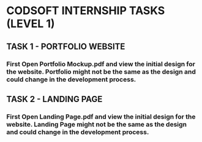 # CODSOFT INTERNSHIP TASKS (LEVEL 1)
## TASK 1 - PORTFOLIO WEBSITE
### First Open Portfolio Mockup.pdf and view the initial design for the website. Portfolio might not be the same as the design and could change in the development process.

## TASK 2 - LANDING PAGE
### First Open Landing Page.pdf and view the initial design for the website. Landing Page might not be the same as the design and could change in the development process.
